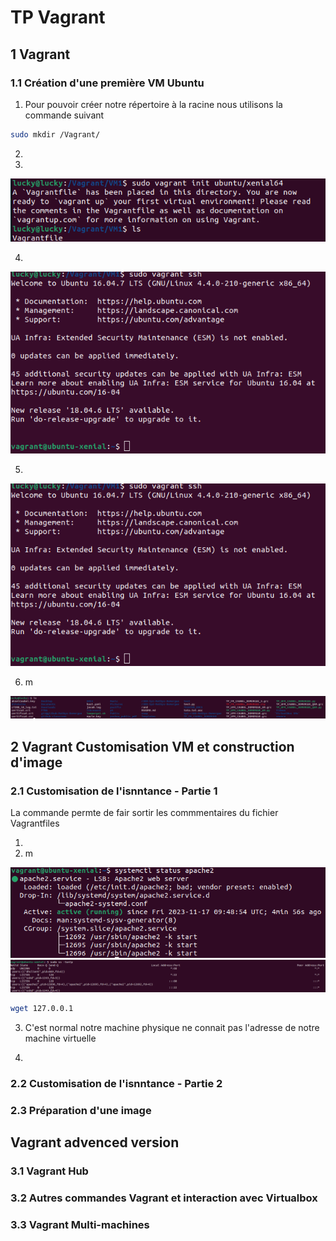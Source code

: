 # TP Vagrant

## 1 Vagrant

### 1.1 Création d'une première VM Ubuntu

1) Pour pouvoir créer notre répertoire à la racine nous utilisons la commande suivant

``` Bash
sudo mkdir /Vagrant/
```

2) 



3) 

![create-vagrantfile](img/create-vagrantfile.png)

4) 

![ssh-vm](img/ssh-vagrant.png)

5) 

![ssh-vm](img/ssh-vagrant.png)

6) m

![repertory](img/repertory.png)

## 2 Vagrant Customisation VM et construction d'image

### 2.1 Customisation de l'isnntance - Partie 1


La commande permte de fair sortir les commmentaires du fichier Vagrantfiles

1) 
2) m

![apache2](img/apache2.png)
![port](img/port.png)
``` BASH
wget 127.0.0.1
```

3) C'est normal notre machine physique ne connait pas l'adresse de notre machine virtuelle

4) 

### 2.2 Customisation de l'isnntance - Partie 2

### 2.3 Préparation d'une image

## Vagrant advenced version

### 3.1 Vagrant Hub

### 3.2 Autres commandes Vagrant et interaction avec Virtualbox

### 3.3 Vagrant Multi-machines